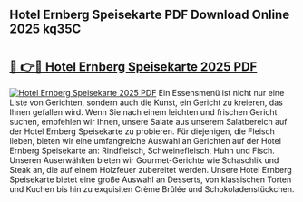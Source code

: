 ## Hotel Ernberg Speisekarte PDF Download Online 2025 kq35C

# <h2><a href="http://gc8ewe4.nevu.top/?p=Hotel+Ernberg+Speisekarte">🔗 👉🔴 Hotel Ernberg Speisekarte 2025 PDF</a></h2>

[![Hotel Ernberg Speisekarte 2025 PDF](https://i.imgur.com/dBaPXMq.png)](http://gc8ewe4.nevu.top/?p=Hotel+Ernberg+Speisekarte)
Ein Essensmenü ist nicht nur eine Liste von Gerichten, sondern auch die Kunst, ein Gericht zu kreieren, das Ihnen gefallen wird. Wenn Sie nach einem leichten und frischen Gericht suchen, empfehlen wir Ihnen, unsere Salate aus unserem Salatbereich auf der Hotel Ernberg Speisekarte zu probieren. Für diejenigen, die Fleisch lieben, bieten wir eine umfangreiche Auswahl an Gerichten auf der Hotel Ernberg Speisekarte an: Rindfleisch, Schweinefleisch, Huhn und Fisch. Unseren Auserwählten bieten wir Gourmet-Gerichte wie Schaschlik und Steak an, die auf einem Holzfeuer zubereitet werden. Unsere Hotel Ernberg Speisekarte bietet eine große Auswahl an Desserts, von klassischen Torten und Kuchen bis hin zu exquisiten Crème Brûlée und Schokoladenstückchen.
